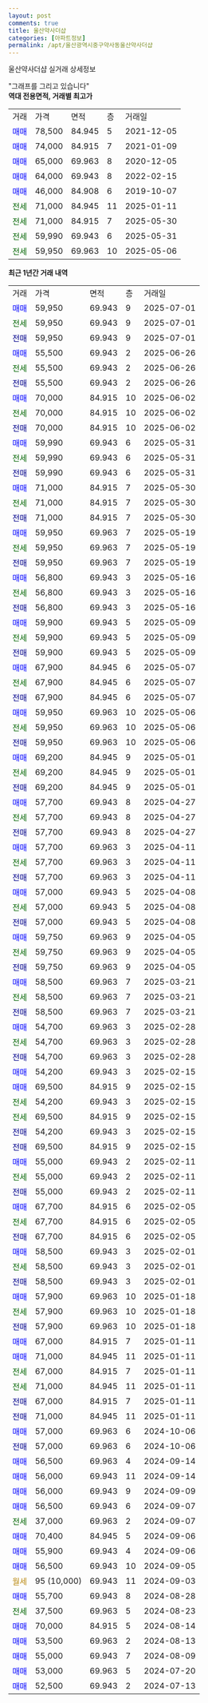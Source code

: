 ```yaml
---
layout: post
comments: true
title: 울산약사더샵
categories: [아파트정보]
permalink: /apt/울산광역시중구약사동울산약사더샵
---
```


울산약사더샵 실거래 상세정보

<script type="text/javascript">
  google.charts.load('current', {'packages':['line', 'corechart']});
  google.charts.setOnLoadCallback(drawChart);

  function drawChart() {
    var data = new google.visualization.DataTable();
    data.addColumn('date', '거래일');
    data.addColumn('number', "매매");
    data.addColumn('number', "전세");
    data.addColumn('number', "전매");

    data.addRows([[new Date(Date.parse("2025-07-01")), 59950, null, null], [new Date(Date.parse("2025-07-01")), null, 59950, null], [new Date(Date.parse("2025-07-01")), null, null, 59950], [new Date(Date.parse("2025-06-26")), 55500, null, null], [new Date(Date.parse("2025-06-26")), null, 55500, null], [new Date(Date.parse("2025-06-26")), null, null, 55500], [new Date(Date.parse("2025-06-02")), 70000, null, null], [new Date(Date.parse("2025-06-02")), null, 70000, null], [new Date(Date.parse("2025-06-02")), null, null, 70000], [new Date(Date.parse("2025-05-31")), 59990, null, null], [new Date(Date.parse("2025-05-31")), null, 59990, null], [new Date(Date.parse("2025-05-31")), null, null, 59990], [new Date(Date.parse("2025-05-30")), 71000, null, null], [new Date(Date.parse("2025-05-30")), null, 71000, null], [new Date(Date.parse("2025-05-30")), null, null, 71000], [new Date(Date.parse("2025-05-19")), 59950, null, null], [new Date(Date.parse("2025-05-19")), null, 59950, null], [new Date(Date.parse("2025-05-19")), null, null, 59950], [new Date(Date.parse("2025-05-16")), 56800, null, null], [new Date(Date.parse("2025-05-16")), null, 56800, null], [new Date(Date.parse("2025-05-16")), null, null, 56800], [new Date(Date.parse("2025-05-09")), 59900, null, null], [new Date(Date.parse("2025-05-09")), null, 59900, null], [new Date(Date.parse("2025-05-09")), null, null, 59900], [new Date(Date.parse("2025-05-07")), 67900, null, null], [new Date(Date.parse("2025-05-07")), null, 67900, null], [new Date(Date.parse("2025-05-07")), null, null, 67900], [new Date(Date.parse("2025-05-06")), 59950, null, null], [new Date(Date.parse("2025-05-06")), null, 59950, null], [new Date(Date.parse("2025-05-06")), null, null, 59950], [new Date(Date.parse("2025-05-01")), 69200, null, null], [new Date(Date.parse("2025-05-01")), null, 69200, null], [new Date(Date.parse("2025-05-01")), null, null, 69200], [new Date(Date.parse("2025-04-27")), 57700, null, null], [new Date(Date.parse("2025-04-27")), null, 57700, null], [new Date(Date.parse("2025-04-27")), null, null, 57700], [new Date(Date.parse("2025-04-11")), 57700, null, null], [new Date(Date.parse("2025-04-11")), null, 57700, null], [new Date(Date.parse("2025-04-11")), null, null, 57700], [new Date(Date.parse("2025-04-08")), 57000, null, null], [new Date(Date.parse("2025-04-08")), null, 57000, null], [new Date(Date.parse("2025-04-08")), null, null, 57000], [new Date(Date.parse("2025-04-05")), 59750, null, null], [new Date(Date.parse("2025-04-05")), null, 59750, null], [new Date(Date.parse("2025-04-05")), null, null, 59750], [new Date(Date.parse("2025-03-21")), 58500, null, null], [new Date(Date.parse("2025-03-21")), null, 58500, null], [new Date(Date.parse("2025-03-21")), null, null, 58500], [new Date(Date.parse("2025-02-28")), 54700, null, null], [new Date(Date.parse("2025-02-28")), null, 54700, null], [new Date(Date.parse("2025-02-28")), null, null, 54700], [new Date(Date.parse("2025-02-15")), 54200, null, null], [new Date(Date.parse("2025-02-15")), 69500, null, null], [new Date(Date.parse("2025-02-15")), null, 54200, null], [new Date(Date.parse("2025-02-15")), null, 69500, null], [new Date(Date.parse("2025-02-15")), null, null, 54200], [new Date(Date.parse("2025-02-15")), null, null, 69500], [new Date(Date.parse("2025-02-11")), 55000, null, null], [new Date(Date.parse("2025-02-11")), null, 55000, null], [new Date(Date.parse("2025-02-11")), null, null, 55000], [new Date(Date.parse("2025-02-05")), 67700, null, null], [new Date(Date.parse("2025-02-05")), null, 67700, null], [new Date(Date.parse("2025-02-05")), null, null, 67700], [new Date(Date.parse("2025-02-01")), 58500, null, null], [new Date(Date.parse("2025-02-01")), null, 58500, null], [new Date(Date.parse("2025-02-01")), null, null, 58500], [new Date(Date.parse("2025-01-18")), 57900, null, null], [new Date(Date.parse("2025-01-18")), null, 57900, null], [new Date(Date.parse("2025-01-18")), null, null, 57900], [new Date(Date.parse("2025-01-11")), 67000, null, null], [new Date(Date.parse("2025-01-11")), 71000, null, null], [new Date(Date.parse("2025-01-11")), null, 67000, null], [new Date(Date.parse("2025-01-11")), null, 71000, null], [new Date(Date.parse("2025-01-11")), null, null, 67000], [new Date(Date.parse("2025-01-11")), null, null, 71000], [new Date(Date.parse("2024-10-06")), 57000, null, null], [new Date(Date.parse("2024-10-06")), null, null, 57000], [new Date(Date.parse("2024-09-14")), 56500, null, null], [new Date(Date.parse("2024-09-14")), 56000, null, null], [new Date(Date.parse("2024-09-09")), 56000, null, null], [new Date(Date.parse("2024-09-07")), 56500, null, null], [new Date(Date.parse("2024-09-07")), null, 37000, null], [new Date(Date.parse("2024-09-06")), 70400, null, null], [new Date(Date.parse("2024-09-06")), 55900, null, null], [new Date(Date.parse("2024-09-05")), 56500, null, null], [new Date(Date.parse("2024-09-03")), null, null, null], [new Date(Date.parse("2024-08-28")), 55700, null, null], [new Date(Date.parse("2024-08-23")), null, 37500, null], [new Date(Date.parse("2024-08-14")), 70000, null, null], [new Date(Date.parse("2024-08-13")), 53500, null, null], [new Date(Date.parse("2024-08-09")), 55000, null, null], [new Date(Date.parse("2024-07-20")), 53000, null, null], [new Date(Date.parse("2024-07-13")), 52500, null, null]]);

    var options = {
      hAxis: {
        format: 'yyyy/MM/dd'
      },    
      lineWidth: 0,
      pointsVisible: true,    
      title: '최근 1년간 유형별 실거래가 분포',
      legend: { position: 'bottom' }
    };

    var formatter = new google.visualization.NumberFormat({pattern:'###,###'} );
    formatter.format(data, 1);
    formatter.format(data, 2);
    
    setTimeout(function() {
        var chart = new google.visualization.LineChart(document.getElementById('columnchart_material'));
        chart.draw(data, (options));
        document.getElementById('loading').style.display = 'none';
    }, 200);
  }
</script>


<div id="loading" style="z-index:20; display: block; margin-left: 0px">"그래프를 그리고 있습니다"</div>
<div id="columnchart_material" style="width: 95%; margin-left: 0px; display: block"></div>
<!-- contents start -->
<b>역대 전용면적, 거래별 최고가</b>
<table class="sortable">
    <tr>
      <td>거래</td>
      <td>가격</td>
      <td>면적</td>
      <td>층</td>
      <td>거래일</td>
    </tr>
        <tr>
          <td><a style="color: blue">매매</a></td>
          <td>78,500</td>
          <td>84.945</td>
          <td>5</td>
          <td>2021-12-05</td>
        </tr>            <tr>
          <td><a style="color: blue">매매</a></td>
          <td>74,000</td>
          <td>84.915</td>
          <td>7</td>
          <td>2021-01-09</td>
        </tr>            <tr>
          <td><a style="color: blue">매매</a></td>
          <td>65,000</td>
          <td>69.963</td>
          <td>8</td>
          <td>2020-12-05</td>
        </tr>            <tr>
          <td><a style="color: blue">매매</a></td>
          <td>64,000</td>
          <td>69.943</td>
          <td>8</td>
          <td>2022-02-15</td>
        </tr>            <tr>
          <td><a style="color: blue">매매</a></td>
          <td>46,000</td>
          <td>84.908</td>
          <td>6</td>
          <td>2019-10-07</td>
        </tr>        
        <tr>
              <td><a style="color: darkgreen">전세</a></td>
              <td>71,000</td>
              <td>84.945</td>
              <td>11</td>
              <td>2025-01-11</td>
            </tr>            <tr>
              <td><a style="color: darkgreen">전세</a></td>
              <td>71,000</td>
              <td>84.915</td>
              <td>7</td>
              <td>2025-05-30</td>
            </tr>            <tr>
              <td><a style="color: darkgreen">전세</a></td>
              <td>59,990</td>
              <td>69.943</td>
              <td>6</td>
              <td>2025-05-31</td>
            </tr>            <tr>
              <td><a style="color: darkgreen">전세</a></td>
              <td>59,950</td>
              <td>69.963</td>
              <td>10</td>
              <td>2025-05-06</td>
            </tr>        
    
</table>

<b>최근 1년간 거래 내역</b>

<table class="sortable">
    <tr>
      <td>거래</td>
      <td>가격</td>
      <td>면적</td>
      <td>층</td>
      <td>거래일</td>
    </tr>
    <tr>
      <td><a style="color: blue">매매</a></td>
      <td>59,950</td>
      <td>69.943</td>
      <td>9</td>
      <td>2025-07-01</td>
    </tr>          <tr>
      <td><a style="color: darkgreen">전세</a></td>
      <td>59,950</td>
      <td>69.943</td>
      <td>9</td>
      <td>2025-07-01</td>
    </tr>          <tr>
      <td><a style="color: darkblue">전매</a></td>
      <td>59,950</td>
      <td>69.943</td>
      <td>9</td>
      <td>2025-07-01</td>
    </tr>          <tr>
      <td><a style="color: blue">매매</a></td>
      <td>55,500</td>
      <td>69.943</td>
      <td>2</td>
      <td>2025-06-26</td>
    </tr>          <tr>
      <td><a style="color: darkgreen">전세</a></td>
      <td>55,500</td>
      <td>69.943</td>
      <td>2</td>
      <td>2025-06-26</td>
    </tr>          <tr>
      <td><a style="color: darkblue">전매</a></td>
      <td>55,500</td>
      <td>69.943</td>
      <td>2</td>
      <td>2025-06-26</td>
    </tr>          <tr>
      <td><a style="color: blue">매매</a></td>
      <td>70,000</td>
      <td>84.915</td>
      <td>10</td>
      <td>2025-06-02</td>
    </tr>          <tr>
      <td><a style="color: darkgreen">전세</a></td>
      <td>70,000</td>
      <td>84.915</td>
      <td>10</td>
      <td>2025-06-02</td>
    </tr>          <tr>
      <td><a style="color: darkblue">전매</a></td>
      <td>70,000</td>
      <td>84.915</td>
      <td>10</td>
      <td>2025-06-02</td>
    </tr>          <tr>
      <td><a style="color: blue">매매</a></td>
      <td>59,990</td>
      <td>69.943</td>
      <td>6</td>
      <td>2025-05-31</td>
    </tr>          <tr>
      <td><a style="color: darkgreen">전세</a></td>
      <td>59,990</td>
      <td>69.943</td>
      <td>6</td>
      <td>2025-05-31</td>
    </tr>          <tr>
      <td><a style="color: darkblue">전매</a></td>
      <td>59,990</td>
      <td>69.943</td>
      <td>6</td>
      <td>2025-05-31</td>
    </tr>          <tr>
      <td><a style="color: blue">매매</a></td>
      <td>71,000</td>
      <td>84.915</td>
      <td>7</td>
      <td>2025-05-30</td>
    </tr>          <tr>
      <td><a style="color: darkgreen">전세</a></td>
      <td>71,000</td>
      <td>84.915</td>
      <td>7</td>
      <td>2025-05-30</td>
    </tr>          <tr>
      <td><a style="color: darkblue">전매</a></td>
      <td>71,000</td>
      <td>84.915</td>
      <td>7</td>
      <td>2025-05-30</td>
    </tr>          <tr>
      <td><a style="color: blue">매매</a></td>
      <td>59,950</td>
      <td>69.963</td>
      <td>7</td>
      <td>2025-05-19</td>
    </tr>          <tr>
      <td><a style="color: darkgreen">전세</a></td>
      <td>59,950</td>
      <td>69.963</td>
      <td>7</td>
      <td>2025-05-19</td>
    </tr>          <tr>
      <td><a style="color: darkblue">전매</a></td>
      <td>59,950</td>
      <td>69.963</td>
      <td>7</td>
      <td>2025-05-19</td>
    </tr>          <tr>
      <td><a style="color: blue">매매</a></td>
      <td>56,800</td>
      <td>69.943</td>
      <td>3</td>
      <td>2025-05-16</td>
    </tr>          <tr>
      <td><a style="color: darkgreen">전세</a></td>
      <td>56,800</td>
      <td>69.943</td>
      <td>3</td>
      <td>2025-05-16</td>
    </tr>          <tr>
      <td><a style="color: darkblue">전매</a></td>
      <td>56,800</td>
      <td>69.943</td>
      <td>3</td>
      <td>2025-05-16</td>
    </tr>          <tr>
      <td><a style="color: blue">매매</a></td>
      <td>59,900</td>
      <td>69.943</td>
      <td>5</td>
      <td>2025-05-09</td>
    </tr>          <tr>
      <td><a style="color: darkgreen">전세</a></td>
      <td>59,900</td>
      <td>69.943</td>
      <td>5</td>
      <td>2025-05-09</td>
    </tr>          <tr>
      <td><a style="color: darkblue">전매</a></td>
      <td>59,900</td>
      <td>69.943</td>
      <td>5</td>
      <td>2025-05-09</td>
    </tr>          <tr>
      <td><a style="color: blue">매매</a></td>
      <td>67,900</td>
      <td>84.945</td>
      <td>6</td>
      <td>2025-05-07</td>
    </tr>          <tr>
      <td><a style="color: darkgreen">전세</a></td>
      <td>67,900</td>
      <td>84.945</td>
      <td>6</td>
      <td>2025-05-07</td>
    </tr>          <tr>
      <td><a style="color: darkblue">전매</a></td>
      <td>67,900</td>
      <td>84.945</td>
      <td>6</td>
      <td>2025-05-07</td>
    </tr>          <tr>
      <td><a style="color: blue">매매</a></td>
      <td>59,950</td>
      <td>69.963</td>
      <td>10</td>
      <td>2025-05-06</td>
    </tr>          <tr>
      <td><a style="color: darkgreen">전세</a></td>
      <td>59,950</td>
      <td>69.963</td>
      <td>10</td>
      <td>2025-05-06</td>
    </tr>          <tr>
      <td><a style="color: darkblue">전매</a></td>
      <td>59,950</td>
      <td>69.963</td>
      <td>10</td>
      <td>2025-05-06</td>
    </tr>          <tr>
      <td><a style="color: blue">매매</a></td>
      <td>69,200</td>
      <td>84.945</td>
      <td>9</td>
      <td>2025-05-01</td>
    </tr>          <tr>
      <td><a style="color: darkgreen">전세</a></td>
      <td>69,200</td>
      <td>84.945</td>
      <td>9</td>
      <td>2025-05-01</td>
    </tr>          <tr>
      <td><a style="color: darkblue">전매</a></td>
      <td>69,200</td>
      <td>84.945</td>
      <td>9</td>
      <td>2025-05-01</td>
    </tr>          <tr>
      <td><a style="color: blue">매매</a></td>
      <td>57,700</td>
      <td>69.943</td>
      <td>8</td>
      <td>2025-04-27</td>
    </tr>          <tr>
      <td><a style="color: darkgreen">전세</a></td>
      <td>57,700</td>
      <td>69.943</td>
      <td>8</td>
      <td>2025-04-27</td>
    </tr>          <tr>
      <td><a style="color: darkblue">전매</a></td>
      <td>57,700</td>
      <td>69.943</td>
      <td>8</td>
      <td>2025-04-27</td>
    </tr>          <tr>
      <td><a style="color: blue">매매</a></td>
      <td>57,700</td>
      <td>69.963</td>
      <td>3</td>
      <td>2025-04-11</td>
    </tr>          <tr>
      <td><a style="color: darkgreen">전세</a></td>
      <td>57,700</td>
      <td>69.963</td>
      <td>3</td>
      <td>2025-04-11</td>
    </tr>          <tr>
      <td><a style="color: darkblue">전매</a></td>
      <td>57,700</td>
      <td>69.963</td>
      <td>3</td>
      <td>2025-04-11</td>
    </tr>          <tr>
      <td><a style="color: blue">매매</a></td>
      <td>57,000</td>
      <td>69.943</td>
      <td>5</td>
      <td>2025-04-08</td>
    </tr>          <tr>
      <td><a style="color: darkgreen">전세</a></td>
      <td>57,000</td>
      <td>69.943</td>
      <td>5</td>
      <td>2025-04-08</td>
    </tr>          <tr>
      <td><a style="color: darkblue">전매</a></td>
      <td>57,000</td>
      <td>69.943</td>
      <td>5</td>
      <td>2025-04-08</td>
    </tr>          <tr>
      <td><a style="color: blue">매매</a></td>
      <td>59,750</td>
      <td>69.963</td>
      <td>9</td>
      <td>2025-04-05</td>
    </tr>          <tr>
      <td><a style="color: darkgreen">전세</a></td>
      <td>59,750</td>
      <td>69.963</td>
      <td>9</td>
      <td>2025-04-05</td>
    </tr>          <tr>
      <td><a style="color: darkblue">전매</a></td>
      <td>59,750</td>
      <td>69.963</td>
      <td>9</td>
      <td>2025-04-05</td>
    </tr>          <tr>
      <td><a style="color: blue">매매</a></td>
      <td>58,500</td>
      <td>69.963</td>
      <td>7</td>
      <td>2025-03-21</td>
    </tr>          <tr>
      <td><a style="color: darkgreen">전세</a></td>
      <td>58,500</td>
      <td>69.963</td>
      <td>7</td>
      <td>2025-03-21</td>
    </tr>          <tr>
      <td><a style="color: darkblue">전매</a></td>
      <td>58,500</td>
      <td>69.963</td>
      <td>7</td>
      <td>2025-03-21</td>
    </tr>          <tr>
      <td><a style="color: blue">매매</a></td>
      <td>54,700</td>
      <td>69.963</td>
      <td>3</td>
      <td>2025-02-28</td>
    </tr>          <tr>
      <td><a style="color: darkgreen">전세</a></td>
      <td>54,700</td>
      <td>69.963</td>
      <td>3</td>
      <td>2025-02-28</td>
    </tr>          <tr>
      <td><a style="color: darkblue">전매</a></td>
      <td>54,700</td>
      <td>69.963</td>
      <td>3</td>
      <td>2025-02-28</td>
    </tr>          <tr>
      <td><a style="color: blue">매매</a></td>
      <td>54,200</td>
      <td>69.943</td>
      <td>3</td>
      <td>2025-02-15</td>
    </tr>          <tr>
      <td><a style="color: blue">매매</a></td>
      <td>69,500</td>
      <td>84.915</td>
      <td>9</td>
      <td>2025-02-15</td>
    </tr>          <tr>
      <td><a style="color: darkgreen">전세</a></td>
      <td>54,200</td>
      <td>69.943</td>
      <td>3</td>
      <td>2025-02-15</td>
    </tr>          <tr>
      <td><a style="color: darkgreen">전세</a></td>
      <td>69,500</td>
      <td>84.915</td>
      <td>9</td>
      <td>2025-02-15</td>
    </tr>          <tr>
      <td><a style="color: darkblue">전매</a></td>
      <td>54,200</td>
      <td>69.943</td>
      <td>3</td>
      <td>2025-02-15</td>
    </tr>          <tr>
      <td><a style="color: darkblue">전매</a></td>
      <td>69,500</td>
      <td>84.915</td>
      <td>9</td>
      <td>2025-02-15</td>
    </tr>          <tr>
      <td><a style="color: blue">매매</a></td>
      <td>55,000</td>
      <td>69.943</td>
      <td>2</td>
      <td>2025-02-11</td>
    </tr>          <tr>
      <td><a style="color: darkgreen">전세</a></td>
      <td>55,000</td>
      <td>69.943</td>
      <td>2</td>
      <td>2025-02-11</td>
    </tr>          <tr>
      <td><a style="color: darkblue">전매</a></td>
      <td>55,000</td>
      <td>69.943</td>
      <td>2</td>
      <td>2025-02-11</td>
    </tr>          <tr>
      <td><a style="color: blue">매매</a></td>
      <td>67,700</td>
      <td>84.915</td>
      <td>6</td>
      <td>2025-02-05</td>
    </tr>          <tr>
      <td><a style="color: darkgreen">전세</a></td>
      <td>67,700</td>
      <td>84.915</td>
      <td>6</td>
      <td>2025-02-05</td>
    </tr>          <tr>
      <td><a style="color: darkblue">전매</a></td>
      <td>67,700</td>
      <td>84.915</td>
      <td>6</td>
      <td>2025-02-05</td>
    </tr>          <tr>
      <td><a style="color: blue">매매</a></td>
      <td>58,500</td>
      <td>69.943</td>
      <td>3</td>
      <td>2025-02-01</td>
    </tr>          <tr>
      <td><a style="color: darkgreen">전세</a></td>
      <td>58,500</td>
      <td>69.943</td>
      <td>3</td>
      <td>2025-02-01</td>
    </tr>          <tr>
      <td><a style="color: darkblue">전매</a></td>
      <td>58,500</td>
      <td>69.943</td>
      <td>3</td>
      <td>2025-02-01</td>
    </tr>          <tr>
      <td><a style="color: blue">매매</a></td>
      <td>57,900</td>
      <td>69.963</td>
      <td>10</td>
      <td>2025-01-18</td>
    </tr>          <tr>
      <td><a style="color: darkgreen">전세</a></td>
      <td>57,900</td>
      <td>69.963</td>
      <td>10</td>
      <td>2025-01-18</td>
    </tr>          <tr>
      <td><a style="color: darkblue">전매</a></td>
      <td>57,900</td>
      <td>69.963</td>
      <td>10</td>
      <td>2025-01-18</td>
    </tr>          <tr>
      <td><a style="color: blue">매매</a></td>
      <td>67,000</td>
      <td>84.915</td>
      <td>7</td>
      <td>2025-01-11</td>
    </tr>          <tr>
      <td><a style="color: blue">매매</a></td>
      <td>71,000</td>
      <td>84.945</td>
      <td>11</td>
      <td>2025-01-11</td>
    </tr>          <tr>
      <td><a style="color: darkgreen">전세</a></td>
      <td>67,000</td>
      <td>84.915</td>
      <td>7</td>
      <td>2025-01-11</td>
    </tr>          <tr>
      <td><a style="color: darkgreen">전세</a></td>
      <td>71,000</td>
      <td>84.945</td>
      <td>11</td>
      <td>2025-01-11</td>
    </tr>          <tr>
      <td><a style="color: darkblue">전매</a></td>
      <td>67,000</td>
      <td>84.915</td>
      <td>7</td>
      <td>2025-01-11</td>
    </tr>          <tr>
      <td><a style="color: darkblue">전매</a></td>
      <td>71,000</td>
      <td>84.945</td>
      <td>11</td>
      <td>2025-01-11</td>
    </tr>          <tr>
      <td><a style="color: blue">매매</a></td>
      <td>57,000</td>
      <td>69.963</td>
      <td>6</td>
      <td>2024-10-06</td>
    </tr>          <tr>
      <td><a style="color: darkblue">전매</a></td>
      <td>57,000</td>
      <td>69.963</td>
      <td>6</td>
      <td>2024-10-06</td>
    </tr>          <tr>
      <td><a style="color: blue">매매</a></td>
      <td>56,500</td>
      <td>69.963</td>
      <td>4</td>
      <td>2024-09-14</td>
    </tr>          <tr>
      <td><a style="color: blue">매매</a></td>
      <td>56,000</td>
      <td>69.943</td>
      <td>11</td>
      <td>2024-09-14</td>
    </tr>          <tr>
      <td><a style="color: blue">매매</a></td>
      <td>56,000</td>
      <td>69.943</td>
      <td>9</td>
      <td>2024-09-09</td>
    </tr>          <tr>
      <td><a style="color: blue">매매</a></td>
      <td>56,500</td>
      <td>69.943</td>
      <td>6</td>
      <td>2024-09-07</td>
    </tr>          <tr>
      <td><a style="color: darkgreen">전세</a></td>
      <td>37,000</td>
      <td>69.963</td>
      <td>2</td>
      <td>2024-09-07</td>
    </tr>          <tr>
      <td><a style="color: blue">매매</a></td>
      <td>70,400</td>
      <td>84.945</td>
      <td>5</td>
      <td>2024-09-06</td>
    </tr>          <tr>
      <td><a style="color: blue">매매</a></td>
      <td>55,900</td>
      <td>69.943</td>
      <td>4</td>
      <td>2024-09-06</td>
    </tr>          <tr>
      <td><a style="color: blue">매매</a></td>
      <td>56,500</td>
      <td>69.943</td>
      <td>10</td>
      <td>2024-09-05</td>
    </tr>          <tr>
      <td><a style="color: darkgoldenrod">월세</a></td>
      <td>95 (10,000)</td>
      <td>69.943</td>
      <td>11</td>
      <td>2024-09-03</td>
    </tr>          <tr>
      <td><a style="color: blue">매매</a></td>
      <td>55,700</td>
      <td>69.943</td>
      <td>8</td>
      <td>2024-08-28</td>
    </tr>          <tr>
      <td><a style="color: darkgreen">전세</a></td>
      <td>37,500</td>
      <td>69.963</td>
      <td>5</td>
      <td>2024-08-23</td>
    </tr>          <tr>
      <td><a style="color: blue">매매</a></td>
      <td>70,000</td>
      <td>84.915</td>
      <td>5</td>
      <td>2024-08-14</td>
    </tr>          <tr>
      <td><a style="color: blue">매매</a></td>
      <td>53,500</td>
      <td>69.963</td>
      <td>2</td>
      <td>2024-08-13</td>
    </tr>          <tr>
      <td><a style="color: blue">매매</a></td>
      <td>55,000</td>
      <td>69.943</td>
      <td>7</td>
      <td>2024-08-09</td>
    </tr>          <tr>
      <td><a style="color: blue">매매</a></td>
      <td>53,000</td>
      <td>69.963</td>
      <td>5</td>
      <td>2024-07-20</td>
    </tr>          <tr>
      <td><a style="color: blue">매매</a></td>
      <td>52,500</td>
      <td>69.943</td>
      <td>2</td>
      <td>2024-07-13</td>
    </tr>      </table>
<!-- contents end -->    

